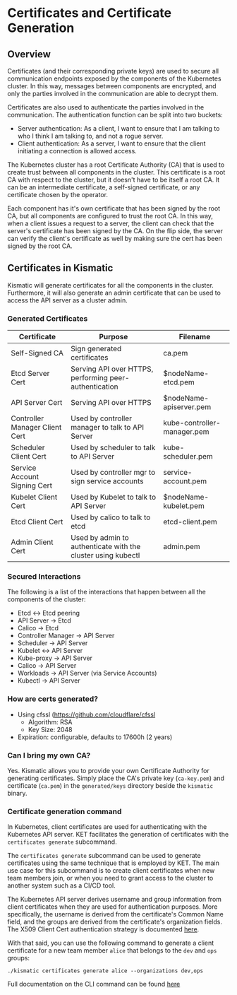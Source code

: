 # Certificates and Certificate Generation

## Overview
Certificates (and their corresponding private keys) are used to secure all communication endpoints
exposed by the components of the Kubernetes cluster. In this way, messages between
components are encrypted, and only the parties involved in the communication
are able to decrypt them.

Certificates are also used to authenticate the parties involved in the 
communication. The authentication function can be split into two buckets:

* Server authentication: As a client, I want to ensure that I am talking to who I think I am talking to, and not a rogue server.
* Client authentication: As a server, I want to ensure that the client initiating a connection is allowed access.

The Kubernetes cluster has a root Certificate Authority (CA) that is used to create trust between
all components in the cluster. This certificate is a root CA with respect to the cluster, but it doesn't have to be itself a root CA. It can be an intermediate certificate, a self-signed certificate, or any certificate chosen by the operator. 

Each component has it's own certificate that has been signed
by the root CA, but all components are configured to trust the root CA.
In this way, when a client issues a request to a server, the client can check that
the server's certificate has been signed by the CA. On the flip side, the server can
verify the client's certificate as well by making sure the cert has been signed by the root CA.

## Certificates in Kismatic
Kismatic will generate certificates for all the components in the cluster. Furthermore,
it will also generate an admin certificate that can be used to access the API server
as a cluster admin.

### Generated Certificates

| Certificate | Purpose | Filename |
|---|---|---|
| Self-Signed CA | Sign generated certificates |  ca.pem |
| Etcd Server Cert | Serving API over HTTPS, performing peer-authentication | $nodeName-etcd.pem | 
| API Server Cert | Serving API over HTTPS | $nodeName-apiserver.pem  |
| Controller Manager Client Cert  | Used by controller manager to talk to API Server  | kube-controller-manager.pem  |
| Scheduler Client Cert | Used by scheduler to talk to API Server | kube-scheduler.pem |
| Service Account Signing Cert | Used by controller mgr to sign service accounts | service-account.pem |
| Kubelet Client Cert | Used by Kubelet to talk to API Server | $nodeName-kubelet.pem |
| Etcd Client Cert | Used by calico to talk to etcd | etcd-client.pem |
| Admin Client Cert | Used by admin to authenticate with the cluster using kubectl | admin.pem | 

### Secured Interactions

The following is a list of the interactions that happen between all the components of the cluster:

* Etcd <-> Etcd peering
* API Server -> Etcd 
* Calico -> Etcd
* Controller Manager -> API Server
* Scheduler -> API Server
* Kubelet <-> API Server
* Kube-proxy -> API Server
* Calico -> API Server
* Workloads -> API Server (via Service Accounts)
* Kubectl -> API Server

### How are certs generated?
* Using cfssl (https://github.com/cloudflare/cfssl
  * Algorithm: RSA
  * Key Size: 2048
* Expiration: configurable, defaults to 17600h (2 years)

### Can I bring my own CA?
Yes. Kismatic allows you to provide your own Certificate Authority for generating certificates. Simply place the CA's private key (`ca-key.pem`) and certificate (`ca.pem`) in the `generated/keys` directory beside the `kismatic` binary.

### Certificate generation command
In Kubernetes, client certificates are used for authenticating with the Kubernetes API server. KET facilitates
the generation of certificates with the `certificates generate` subcommand. 

The `certificates generate` subcommand can be used to generate certificates using the 
same technique that is employed by KET. The main use case for this subcommand is to 
create client certificates when new team members join, or when you need to grant
access to the cluster to another system such as a CI/CD tool.

The Kubernetes API server derives username and group information from client certificates when they
are used for authentication purposes. More specifically, the username is derived
from the certificate's Common Name field, and the groups are derived from the certificate's
organization fields. The X509 Client Cert authentication strategy is documented 
[here](https://kubernetes.io/docs/admin/authentication/#x509-client-certs).

With that said, you can use the following command to generate a client certificate
for a new team member `alice` that belongs to the `dev` and `ops` groups:
```
./kismatic certificates generate alice --organizations dev,ops
```


Full documentation on the CLI command can be found [here](./kismatic-cli/kismatic_certificates.md)
